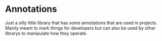 # Annotations
Just a silly little library that has some annotations that are used in projects. Mainly meant to mark things for developers but can also be used by other librarys to manipulate how they operate.
